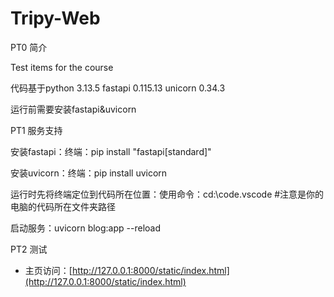 # Tripy-Web

PT0 简介

Test items for the course

代码基于python 3.13.5 fastapi 0.115.13 unicorn 0.34.3

运行前需要安装fastapi&uvicorn 

PT1 服务支持

安装fastapi：终端：pip install "fastapi[standard]"

安装uvicorn：终端：pip install uvicorn

运行时先将终端定位到代码所在位置：使用命令：cd:\code\.vscode  #注意是你的电脑的代码所在文件夹路径

启动服务：uvicorn blog:app --reload

PT2 测试
- 主页访问：[http://127.0.0.1:8000/static/index.html](http://127.0.0.1:8000/static/index.html)